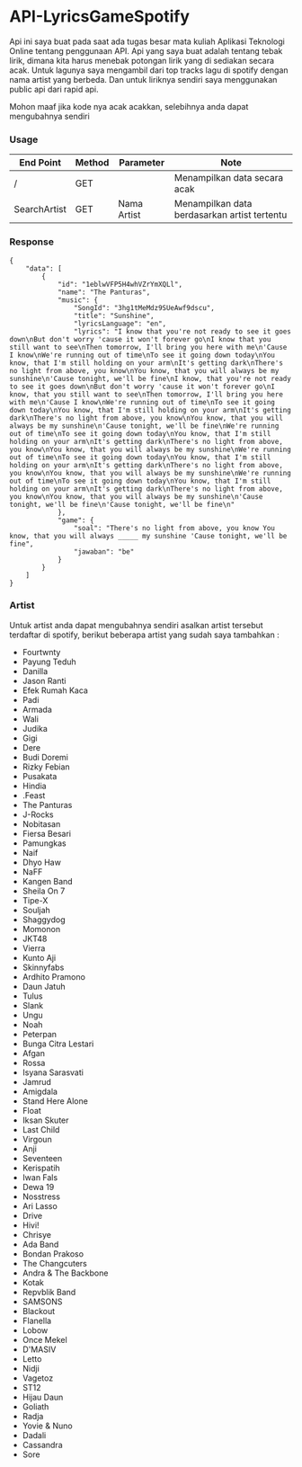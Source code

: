 # API-LyricsGameSpotify
Api ini saya buat pada saat ada tugas besar mata kuliah Aplikasi Teknologi Online tentang penggunaan API. Api yang saya buat adalah tentang tebak lirik, dimana kita harus menebak potongan lirik yang di sediakan secara acak. Untuk lagunya saya mengambil dari top tracks lagu di spotify dengan nama artist yang berbeda. Dan untuk liriknya sendiri saya menggunakan public api dari rapid api.

Mohon maaf jika kode nya acak acakkan, selebihnya anda dapat mengubahnya sendiri

### Usage
| End Point | Method | Parameter | Note |
| ------------- | ------------- | ------------- | ------------- |
| /  | GET  |   | Menampilkan data secara acak |
| SearchArtist  | GET  | Nama Artist  | Menampilkan data berdasarkan artist tertentu |

### Response
```
{
    "data": [
        {
            "id": "1eblwVFP5H4whVZrYmXQLl",
            "name": "The Panturas",
            "music": {
                "SongId": "3hg1tMeMdz9SUeAwf9dscu",
                "title": "Sunshine",
                "lyricsLanguage": "en",
                "lyrics": "I know that you're not ready to see it goes down\nBut don't worry 'cause it won't forever go\nI know that you still want to see\nThen tomorrow, I'll bring you here with me\n'Cause I know\nWe're running out of time\nTo see it going down today\nYou know, that I'm still holding on your arm\nIt's getting dark\nThere's no light from above, you know\nYou know, that you will always be my sunshine\n'Cause tonight, we'll be fine\nI know, that you're not ready to see it goes down\nBut don't worry 'cause it won't forever go\nI know, that you still want to see\nThen tomorrow, I'll bring you here with me\n'Cause I know\nWe're running out of time\nTo see it going down today\nYou know, that I'm still holding on your arm\nIt's getting dark\nThere's no light from above, you know\nYou know, that you will always be my sunshine\n'Cause tonight, we'll be fine\nWe're running out of time\nTo see it going down today\nYou know, that I'm still holding on your arm\nIt's getting dark\nThere's no light from above, you know\nYou know, that you will always be my sunshine\nWe're running out of time\nTo see it going down today\nYou know, that I'm still holding on your arm\nIt's getting dark\nThere's no light from above, you know\nYou know, that you will always be my sunshine\nWe're running out of time\nTo see it going down today\nYou know, that I'm still holding on your arm\nIt's getting dark\nThere's no light from above, you know\nYou know, that you will always be my sunshine\n'Cause tonight, we'll be fine\n'Cause tonight, we'll be fine\n"
            },
            "game": {
                "soal": "There's no light from above, you know You know, that you will always _____ my sunshine 'Cause tonight, we'll be fine",
                "jawaban": "be"
            }
        }
    ]
}
```

### Artist
Untuk artist anda dapat mengubahnya sendiri asalkan artist tersebut terdaftar di spotify, berikut beberapa artist yang sudah saya tambahkan :
  - Fourtwnty
  - Payung Teduh
  - Danilla
  - Jason Ranti
  - Efek Rumah Kaca
  - Padi
  - Armada
  - Wali
  - Judika
  - Gigi
  - Dere
  - Budi Doremi
  - Rizky Febian
  - Pusakata
  - Hindia
  - .Feast
  - The Panturas
  - J-Rocks
  - Nobitasan
  - Fiersa Besari
  - Pamungkas
  - Naif
  - Dhyo Haw
  - NaFF
  - Kangen Band
  - Sheila On 7
  - Tipe-X
  - Souljah
  - Shaggydog
  - Momonon
  - JKT48
  - Vierra
  - Kunto Aji
  - Skinnyfabs
  - Ardhito Pramono
  - Daun Jatuh
  - Tulus
  - Slank
  - Ungu
  - Noah
  - Peterpan
  - Bunga Citra Lestari
  - Afgan
  - Rossa
  - Isyana Sarasvati
  - Jamrud
  - Amigdala
  - Stand Here Alone
  - Float
  - Iksan Skuter
  - Last Child
  - Virgoun
  - Anji
  - Seventeen
  - Kerispatih
  - Iwan Fals
  - Dewa 19
  - Nosstress
  - Ari Lasso
  - Drive
  - Hivi!
  - Chrisye
  - Ada Band
  - Bondan Prakoso
  - The Changcuters
  - Andra & The Backbone
  - Kotak
  - Repvblik Band
  - SAMSONS
  - Blackout
  - Flanella
  - Lobow
  - Once Mekel
  - D'MASIV
  - Letto
  - Nidji
  - Vagetoz
  - ST12
  - Hijau Daun
  - Goliath
  - Radja
  - Yovie & Nuno
  - Dadali
  - Cassandra
  - Sore
